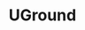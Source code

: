 ---
title: UGround
emoji: 📱💻🌐
colorFrom: green
colorTo: yellow
sdk: gradio
sdk_version: 4.16.0
app_file: app.py
license: llama2
preload_from_hub:
  - "osunlp/UGround"
---